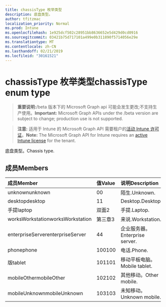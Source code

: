 ```yaml
---
title: chassisType 枚举类型
description: 底盘类型。
author: tfitzmac
localization_priority: Normal
ms.prod: Intune
ms.openlocfilehash: 1e925dcf502c28951bb8636652e5d429d0cd0916
ms.sourcegitcommit: 03421b75d717101a499e0b311890f5714056e29e
ms.translationtype: MT
ms.contentlocale: zh-CN
ms.lasthandoff: 02/21/2019
ms.locfileid: "30161521"
---
```

# <a name="chassistype-enum-type"></a><span data-ttu-id="c2af9-103">chassisType 枚举类型</span><span class="sxs-lookup"><span data-stu-id="c2af9-103">chassisType enum type</span></span>

> <span data-ttu-id="c2af9-104">**重要说明:**/beta 版本下的 Microsoft Graph api 可能会发生更改;不支持生产使用。</span><span class="sxs-lookup"><span data-stu-id="c2af9-104">**Important:** Microsoft Graph APIs under the /beta version are subject to change; production use is not supported.</span></span>

> <span data-ttu-id="c2af9-105">**注意:** 适用于 Intune 的 Microsoft Graph API 需要租户的[活动 Intune 许可证](https://go.microsoft.com/fwlink/?linkid=839381)。</span><span class="sxs-lookup"><span data-stu-id="c2af9-105">**Note:** The Microsoft Graph API for Intune requires an [active Intune license](https://go.microsoft.com/fwlink/?linkid=839381) for the tenant.</span></span>

<span data-ttu-id="c2af9-106">底盘类型。</span><span class="sxs-lookup"><span data-stu-id="c2af9-106">Chassis type.</span></span>

## <a name="members"></a><span data-ttu-id="c2af9-107">成员</span><span class="sxs-lookup"><span data-stu-id="c2af9-107">Members</span></span>
|<span data-ttu-id="c2af9-108">成员</span><span class="sxs-lookup"><span data-stu-id="c2af9-108">Member</span></span>|<span data-ttu-id="c2af9-109">值</span><span class="sxs-lookup"><span data-stu-id="c2af9-109">Value</span></span>|<span data-ttu-id="c2af9-110">说明</span><span class="sxs-lookup"><span data-stu-id="c2af9-110">Description</span></span>|
|:---|:---|:---|
|<span data-ttu-id="c2af9-111">unknown</span><span class="sxs-lookup"><span data-stu-id="c2af9-111">unknown</span></span>|<span data-ttu-id="c2af9-112">0</span><span class="sxs-lookup"><span data-stu-id="c2af9-112">0</span></span>|<span data-ttu-id="c2af9-113">陌生.</span><span class="sxs-lookup"><span data-stu-id="c2af9-113">Unknown.</span></span>|
|<span data-ttu-id="c2af9-114">desktop</span><span class="sxs-lookup"><span data-stu-id="c2af9-114">desktop</span></span>|<span data-ttu-id="c2af9-115">1</span><span class="sxs-lookup"><span data-stu-id="c2af9-115">1</span></span>|<span data-ttu-id="c2af9-116">Desktop.</span><span class="sxs-lookup"><span data-stu-id="c2af9-116">Desktop.</span></span>|
|<span data-ttu-id="c2af9-117">手提</span><span class="sxs-lookup"><span data-stu-id="c2af9-117">laptop</span></span>|<span data-ttu-id="c2af9-118">双面</span><span class="sxs-lookup"><span data-stu-id="c2af9-118">2</span></span>|<span data-ttu-id="c2af9-119">手提.</span><span class="sxs-lookup"><span data-stu-id="c2af9-119">Laptop.</span></span>|
|<span data-ttu-id="c2af9-120">worksWorkstation</span><span class="sxs-lookup"><span data-stu-id="c2af9-120">worksWorkstation</span></span>|<span data-ttu-id="c2af9-121">第三章</span><span class="sxs-lookup"><span data-stu-id="c2af9-121">3</span></span>|<span data-ttu-id="c2af9-122">来说.</span><span class="sxs-lookup"><span data-stu-id="c2af9-122">Workstation.</span></span>|
|<span data-ttu-id="c2af9-123">enterpriseServer</span><span class="sxs-lookup"><span data-stu-id="c2af9-123">enterpriseServer</span></span>|<span data-ttu-id="c2af9-124">4</span><span class="sxs-lookup"><span data-stu-id="c2af9-124">4</span></span>|<span data-ttu-id="c2af9-125">企业服务器。</span><span class="sxs-lookup"><span data-stu-id="c2af9-125">Enterprise server.</span></span>|
|<span data-ttu-id="c2af9-126">phone</span><span class="sxs-lookup"><span data-stu-id="c2af9-126">phone</span></span>|<span data-ttu-id="c2af9-127">100</span><span class="sxs-lookup"><span data-stu-id="c2af9-127">100</span></span>|<span data-ttu-id="c2af9-128">电话.</span><span class="sxs-lookup"><span data-stu-id="c2af9-128">Phone.</span></span>|
|<span data-ttu-id="c2af9-129">版</span><span class="sxs-lookup"><span data-stu-id="c2af9-129">tablet</span></span>|<span data-ttu-id="c2af9-130">101</span><span class="sxs-lookup"><span data-stu-id="c2af9-130">101</span></span>|<span data-ttu-id="c2af9-131">移动平板电脑。</span><span class="sxs-lookup"><span data-stu-id="c2af9-131">Mobile tablet.</span></span>|
|<span data-ttu-id="c2af9-132">mobileOther</span><span class="sxs-lookup"><span data-stu-id="c2af9-132">mobileOther</span></span>|<span data-ttu-id="c2af9-133">102</span><span class="sxs-lookup"><span data-stu-id="c2af9-133">102</span></span>|<span data-ttu-id="c2af9-134">其他移动。</span><span class="sxs-lookup"><span data-stu-id="c2af9-134">Other mobile.</span></span>|
|<span data-ttu-id="c2af9-135">mobileUnknown</span><span class="sxs-lookup"><span data-stu-id="c2af9-135">mobileUnknown</span></span>|<span data-ttu-id="c2af9-136">103</span><span class="sxs-lookup"><span data-stu-id="c2af9-136">103</span></span>|<span data-ttu-id="c2af9-137">未知移动。</span><span class="sxs-lookup"><span data-stu-id="c2af9-137">Unknown mobile.</span></span>|




